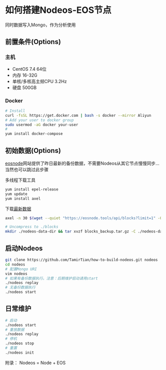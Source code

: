 # 如何搭建Nodeos-EOS节点
同时数据写入Mongo，作为分析使用

## 前置条件(Options)
### 主机
- CentOS 7.4 64位
- 内存 16-32G
- 单核/多核高主频CPU 3.2Hz
- 硬盘 500GB
### Docker
```bash
# Install
curl -fsSL https://get.docker.com | bash -s docker --mirror Aliyun
# Add your user to docker group
sudo usermod -aG docker your-user
#
yum install docker-compose
```

## 初始数据(Options)
[eosnode](https://eosnode.tools)网站提供了昨日最新的备份数据，不需要Nodeos从其它节点慢慢同步...
当然也可以跳过此步骤

多线程下载工具
```bash
yum install epel-release
yum update
yum install axel
```

下载[最新数据](https://eosnode.tools/blocks)
```bash
axel -n 30 $(wget --quiet "https://eosnode.tools/api/blocks?limit=1" -O- | jq -r '.data[0].s3') -o blocks_backup.tar.gz

# Uncompress to ./blocks
mkdir ./nodeos-data-dir && tar xvzf blocks_backup.tar.gz -C ./nodeos-data-dir
```

## 启动Nodeos
```bash
git clone https://github.com/TamirTian/how-to-build-nodeos.git nodeos
cd nodeos
# 配置Mongo URI
vim nodeos
# 如果有备份数据执行。注意：后期维护启动请用start
./nodeos replay
# 无备份数据执行
./nodeos start
```

## 日常维护
```bash
# 启动
./nodeos start
# 重放数据
./nodeos replay
# 停机
./nodeos stop
# 重置
./nodeos init
```

附录：
Nodeos = Node + EOS
